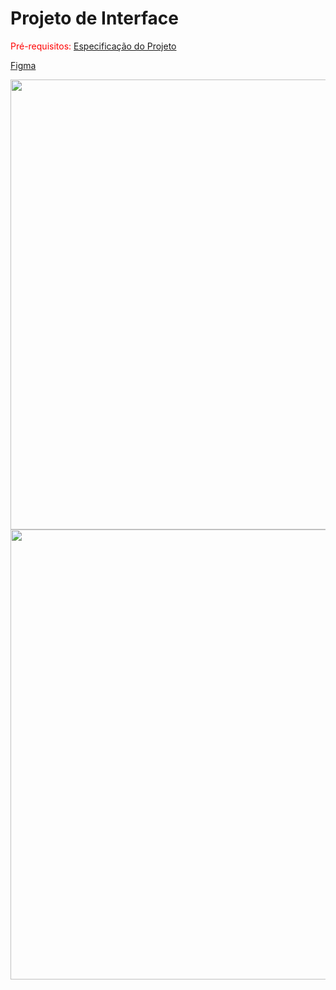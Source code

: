 
# Projeto de Interface

<span style="color:red">Pré-requisitos: <a href="02-Especificação do Projeto.md"> Especificação do Projeto</a></span>

[Figma](https://www.figma.com/board/1ZNJta9lg6VFyxeAauqden/Untitled?node-id=0-1&p=f&t=DCf5sQ2hfxnMqqbE-0)


<center><img width="720" align ="center" src="https://github.com/user-attachments/assets/f6c2835d-1268-4ff8-bc90-ed08b62d529f">

  <img width="720" src="https://github.com/user-attachments/assets/d71f55d7-366e-4018-bd07-3f0d13dd5c79">
</center>
